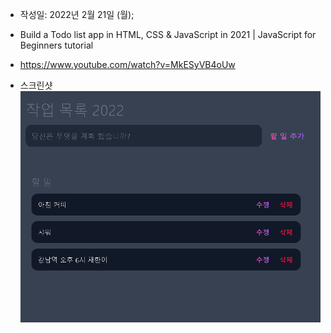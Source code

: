- 작성일: 2022년 2월 21일 (월);

- Build a Todo list app in HTML, CSS & JavaScript in 2021 | JavaScript for Beginners tutorial

- https://www.youtube.com/watch?v=MkESyVB4oUw

- 스크린샷 ![default](screenshot.png)
